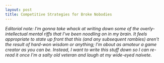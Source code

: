 ```yaml
---
layout: post
title: Competitive Strategies for Broke Nobodies
---
```


*Editorial note: I'm gonna take whack at writing down some of the overly-intellectual mental riffs that I've been noodling on in my brain. It feels appropriate to state up front that this (and any subsequent rambles) aren't the result of hard-won wisdom or anything; I'm about as amateur a game creator as you can be. Instead, I want to write this stuff down so I can re-read it once I'm a salty old veteran and laugh at my wide-eyed naivete.*


